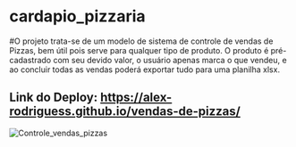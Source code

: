 # cardapio_pizzaria
#O projeto trata-se de um modelo de sistema de controle de vendas de Pizzas, bem útil pois serve para qualquer tipo de produto.
O produto é pré-cadastrado com seu devido valor, o usuário apenas marca o que vendeu, e ao concluir todas as vendas poderá exportar tudo para uma planilha xlsx. 
## Link do Deploy: https://alex-rodriguess.github.io/vendas-de-pizzas/
![Controle_vendas_pizzas](https://user-images.githubusercontent.com/94028723/221330069-be221bf0-a20d-484f-be42-58c07248d035.gif)
